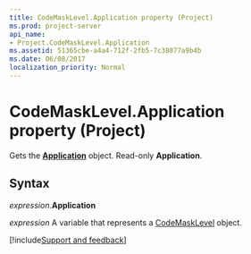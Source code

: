 ```yaml
---
title: CodeMaskLevel.Application property (Project)
ms.prod: project-server
api_name:
- Project.CodeMaskLevel.Application
ms.assetid: 51365cbe-a4a4-712f-2fb5-7c38077a9b4b
ms.date: 06/08/2017
localization_priority: Normal
---
```



# CodeMaskLevel.Application property (Project)

Gets the  **[Application](Project.Application.md)** object. Read-only **Application**.


## Syntax

_expression_.**Application**

_expression_ A variable that represents a [CodeMaskLevel](./Project.CodeMaskLevel.md) object.

[!include[Support and feedback](~/includes/feedback-boilerplate.md)]